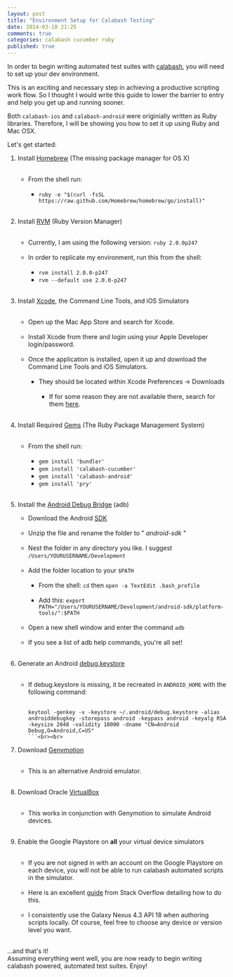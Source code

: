 ```yaml
---
layout: post
title: "Environment Setup for Calabash Testing"
date: 2014-03-10 21:25
comments: true
categories: calabash cucumber ruby
published: true
---
```


In order to begin writing automated test suites with <a href="http://calaba.sh/" target="_blank">calabash</a>, you will need to set up your dev environment.

This is an exciting and necessary step in achieving a productive scripting work flow. So I thought I would write this guide to lower the barrier to entry and help you get up and running sooner.

Both `calabash-ios` and `calabash-android` were originially written as Ruby libraries. Therefore, I will be showing you how to set it up using Ruby and Mac OSX.

Let's get started:<br>

1.  Install <a href="http://brew.sh/" target="_blank">Homebrew</a> (The missing package manager for OS X)<br><br>
    - From the shell run:<br><br>
      - `ruby -e "$(curl -fsSL https://raw.github.com/Homebrew/homebrew/go/install)"`<br><br>
2.  Install <a href="https://rvm.io/" target="_blank">RVM</a> (Ruby Version Manager)<br><br>
    - Currently, I am using the following version: `ruby 2.0.0p247`<br><br>
    - In order to replicate my environment, run this from the shell:<br><br>
      - `rvm install 2.0.0-p247`
      - `rvm --default use 2.0.0-p247`<br><br>
3.  Install <a href="https://developer.apple.com/xcode/" target="_blank">Xcode</a>, the Command Line Tools, and iOS Simulators<br><br>
    - Open up the Mac App Store and search for Xcode.<br><br>
    - Install Xcode from there and login using your Apple Developer login/password.<br><br>
    - Once the application is installed, open it up and download the Command Line Tools and iOS Simulators.<br><br>
      - They should be located within Xcode Preferences -> Downloads<br><br>
        - If for some reason they are not available there, search for them <a href="https://daw.apple.com/cgi-bin/WebObjects/DSAuthWeb.woa/wa/login?&appIdKey=891bd3417a7776362562d2197f89480a8547b108fd934911bcbea0110d07f757&path=%2F%2Fdownloads%2Findex.action#" target="_blank">here</a>.<br><br>
4.  Install Required <a href="http://rubygems.org/" target="_blank">Gems</a> (The Ruby Package Management System)<br><br>
    - From the shell run:<br><br>
      - `gem install 'bundler'`
      - `gem install 'calabash-cucumber'`
      - `gem install 'calabash-android'`
      - `gem install 'pry'`<br><br>
5.  Install the <a href="http://developer.android.com/tools/help/adb.html" target="_blank">Android Debug Bridge</a> (adb)<br>
    - Download the Android <a href="http://developer.android.com/sdk/index.html" target="_blank">SDK</a><br><br>
    - Unzip the file and rename the folder to " _android-sdk_ "<br><br>
    - Nest the folder in any directory you like. I suggest `/Users/YOURUSERNAME/Development`<br><br>
    - Add the folder location to your `$PATH`<br><br>
      - From the shell: `cd` then `open -a TextEdit .bash_profile`<br><br>
      - Add this: `export PATH="/Users/YOURUSERNAME/Development/android-sdk/platform-tools/":$PATH`<br><br>
    - Open a new shell window and enter the command `adb`<br><br>
    - If you see a list of adb help commands, you're all set!<br><br>

6.  Generate an Android <a href="https://github.com/calabash/calabash-android/wiki/Running-Calabash-Android" target="_blank">debug.keystore</a><br><br>

    - If debug.keystore is missing, it be recreated in `ANDROID_HOME` with the following command:<br><br>
      ```
      keytool -genkey -v -keystore ~/.android/debug.keystore -alias androiddebugkey -storepass android -keypass android -keyalg RSA -keysize 2048 -validity 10000 -dname "CN=Android Debug,O=Android,C=US"
      ```<br><br>
7.  Download <a href="https://cloud.genymotion.com/page/launchpad/download/" target="_blank">Genymotion</a><br><br>
    - This is an alternative Android emulator.<br><br>
8.  Download Oracle <a href="https://www.virtualbox.org/wiki/Downloads" target="_blank">VirtualBox</a><br><br>
    - This works in conjunction with Genymotion to simulate Android devices.<br><br>
9.  Enable the Google Playstore on **all** your virtual device simulators<br><br>
    - If you are not signed in with an account on the Google Playstore on each device, you will not be able to run calabash automated scripts in the simulator.<br><br>
    - Here is an excellent <a href="http://stackoverflow.com/questions/17831990/how-do-you-install-google-frameworks-play-accounts-etc-on-a-genymotion-virtu" target="_blank">guide</a> from Stack Overflow detailing how to do this.<br><br>
    - I consistently use the Galaxy Nexus 4.3 API 18 when authoring scripts locally. Of course, feel free to choose any device or version level you want.<br><br>

...and that's it!<br>
Assuming everything went well, you are now ready to begin writing calabash powered, automated test suites. Enjoy!